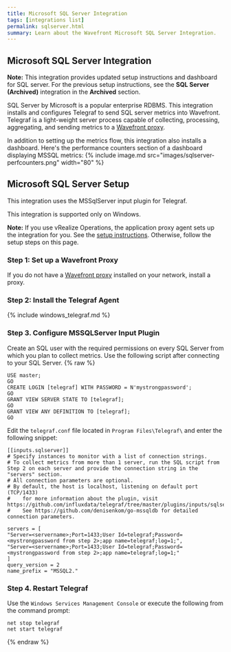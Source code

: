 ```yaml
---
title: Microsoft SQL Server Integration
tags: [integrations list]
permalink: sqlserver.html
summary: Learn about the Wavefront Microsoft SQL Server Integration.
---
```

## Microsoft SQL Server Integration

**Note:** This integration provides updated setup instructions and dashboard for SQL server. For the previous setup instructions, see the **SQL Server (Archived)** integration in the **Archived** section.

SQL Server by Microsoft is a popular enterprise RDBMS. This integration installs and configures Telegraf to send SQL server metrics into Wavefront. Telegraf is a light-weight server process capable of collecting, processing, aggregating, and sending metrics to a [Wavefront proxy](https://docs.wavefront.com/proxies.html).

In addition to setting up the metrics flow, this integration also installs a dashboard. Here's the performance counters section of a dashboard displaying MSSQL metrics:
{% include image.md src="images/sqlserver-perfcounters.png" width="80" %}

## Microsoft SQL Server Setup

This integration uses the MSSqlServer input plugin for Telegraf.



This integration is supported only on Windows.

**Note:** If you use vRealize Operations, the application proxy agent sets up the integration for you. See the [setup instructions](https://YOUR_CLUSTER.wavefront.com/integration/vrops/setup). Otherwise, follow the setup steps on this page.

### Step 1: Set up a Wavefront Proxy

If you do not have a [Wavefront proxy](https://docs.wavefront.com/proxies.html) installed on your network, install a proxy.

### Step 2: Install the Telegraf Agent

{% include windows_telegraf.md %}

### Step 3. Configure MSSQLServer Input Plugin

Create an SQL user with the required permissions on every SQL Server from which you plan to collect metrics. Use the following script after connecting to your SQL Server.
{% raw %}
```
USE master;
GO
CREATE LOGIN [telegraf] WITH PASSWORD = N'mystrongpassword';
GO
GRANT VIEW SERVER STATE TO [telegraf];
GO
GRANT VIEW ANY DEFINITION TO [telegraf];
GO

```
Edit the `telegraf.conf` file located in `Program Files\Telegraf\` and enter the following snippet:


```
[[inputs.sqlserver]]
# Specify instances to monitor with a list of connection strings.
# To collect metrics from more than 1 server, run the SQL script from Step 2 on each server and provide the connection string in the "servers" section.
# All connection parameters are optional.
# By default, the host is localhost, listening on default port (TCP/1433)
#    for more information about the plugin, visit https://github.com/influxdata/telegraf/tree/master/plugins/inputs/sqlserver
#    See https://github.com/denisenkom/go-mssqldb for detailed connection parameters.

servers = [
"Server=<servername>;Port=1433;User Id=telegraf;Password=<mystrongpassword from step 2>;app name=telegraf;log=1;",
"Server=<servername>;Port=1433;User Id=telegraf;Password=<mystrongpassword from step 2>;app name=telegraf;log=1;"
]
query_version = 2
name_prefix = "MSSQL2."
```


### Step 4. Restart Telegraf

Use the `Windows Services Management Console` or execute the following from the command prompt:

```
net stop telegraf
net start telegraf
```
{% endraw %}
